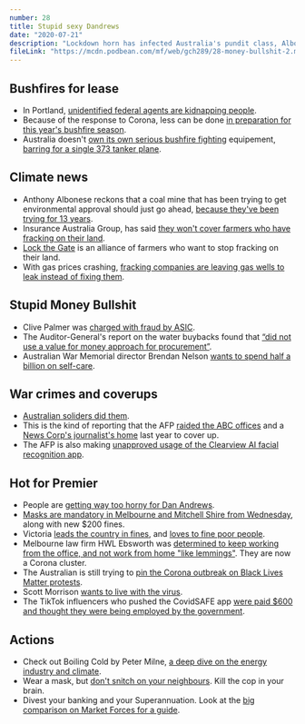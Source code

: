 ```yaml
---
number: 28
title: Stupid sexy Dandrews
date: "2020-07-21"
description: "Lockdown horn has infected Australia's pundit class, Albo reckons mines are cool, and we run through the highlights of recent stupid money bullshit."
fileLink: "https://mcdn.podbean.com/mf/web/gch289/28-money-bullshit-2.mp3"
---
```


## Bushfires for lease

- In Portland, [unidentified federal agents are kidnapping people](https://www.nytimes.com/2020/07/17/us/portland-protests.html).
- Because of the response to Corona, less can be done [in preparation for this year's bushfire season](https://www.abc.net.au/news/2020-07-17/coronavirus-queensland-bushfire-season-hazard-reduction/12466360). 
- Australia doesn't [own its own serious bushfire fighting](https://www.smh.com.au/politics/federal/we-need-our-own-elvis-former-fire-chiefs-warn-australia-is-unprepared-for-bushfire-peril-20190311-p5139j.html) equipement, [barring for a single 373 tanker plane](https://www.rfs.nsw.gov.au/news-and-media/ministerial-media-releases/new-737-large-air-tanker-to-fight-bush-fires).

## Climate news

- Anthony Albonese reckons that a coal mine that has been trying to get environmental approval should just go ahead, [because they've been trying for 13 years](https://www.reddit.com/r/AustralianPolitics/comments/hqw1hq/new_acland_coalmine_anthony_albanese_attacks/fy17ypd/).
- Insurance Australia Group, has said [they won't cover farmers who have fracking on their land](https://www.abc.net.au/news/2020-06-10/coal-seam-gas-farmers-queensland-insurance-pull-out-iag/12337156).
- [Lock the Gate](https://www.lockthegate.org.au/) is an alliance of farmers who want to stop fracking on their land.
- With gas prices crashing, [fracking companies are leaving gas wells to leak instead of fixing them](https://www.nytimes.com/2020/07/12/climate/oil-fracking-bankruptcy-methane-executive-pay.html).

## Stupid Money Bullshit

- Clive Palmer was [charged with fraud by ASIC](https://asic.gov.au/about-asic/news-centre/find-a-media-release/2020-releases/20-163mr-clive-palmer-charged-over-breaches-of-directors-duties-and-fraud/).
- The Auditor-General's report on the water buybacks found that [“did not use a value for money approach for procurement”](https://www.smh.com.au/politics/federal/auditor-general-watergate-report-finds-buyback-scheme-didn-t-ensure-value-20200716-p55co6.html).
- Australian War Memorial director Brendan Nelson [wants to spend half a billion on self-care](https://www.theguardian.com/australia-news/2019/apr/24/brendan-nelson-denies-conflict-of-interest-after-passing-on-fees-from-arms-firm-to-war-memorial).  

## War crimes and coverups

- [Australian soliders did them](https://www.abc.net.au/news/2020-07-15/sas-soldiers-allegedly-plant-gun-on-dead-bodies-in-afghanistan/12452964).
- This is the kind of reporting that the AFP [raided the ABC offices](https://www.abc.net.au/news/2019-06-24/afp-abc-afghan-files-raid-reporter-criminal-offence-evidence/11240838) and a [News Corp's journalist's home](https://www.theguardian.com/australia-news/2020/apr/15/high-court-rules-afp-warrant-for-raid-on-news-corp-journalists-home-was-invalid) last year to cover up.
- The AFP is also making [unapproved usage of the Clearview AI facial recognition app](https://mobile.abc.net.au/news/2020-07-13/afp-use-of-facial-recocognition-sofware-clearview-ai-revealed/12451554).

## Hot for Premier

- People are [getting way too horny for Dan Andrews](https://www.theage.com.au/national/victoria/the-strange-feeling-i-have-when-i-watch-daniel-andrews-20200710-p55av5.html).
- [Masks are mandatory in Melbourne and Mitchell Shire from Wednesday](https://www.abc.net.au/news/2020-07-19/victoria-coronavirus-cases-climb-masks-become-mandatory/12470424), along with new $200 fines.
- Victoria [leads the country in fines](https://7news.com.au/news/victoria-police/victoria-coronavirus-fines-city-of-melbourne-and-frankston-have-the-most-fines-c-1080393), and [loves to fine poor people](https://www.sbs.com.au/news/victorians-slugged-more-than-10-million-in-coronavirus-fines).
- Melbourne law firm HWL Ebsworth was [determined to keep working from the office, and not work from home "like lemmings"](https://www.afr.com/companies/professional-services/melbourne-law-firm-labelled-key-covid-19-outbreak-20200716-p55cn8). They are now a Corona cluster.
- The Australian is still trying to [pin the Corona outbreak on Black Lives Matter protests](https://twitter.com/oz_f/status/1283301188998270978).
- Scott Morrison [wants to live with the virus](https://www.theaustralian.com.au/nation/politics/scott-morrison-praises-nsw-as-a-model-for-handling-coronavirus-outbreaks/news-story/4492502bfdb85b0f1faee4cee2a2fc73).
- The TikTok influencers who pushed the CovidSAFE app [were paid $600 and thought they were being employed by the government](https://www.abc.net.au/triplej/programs/hack/tik-tok-influencers-fals-claims-covid-app/12459176).

## Actions

- Check out Boiling Cold by Peter Milne, [a deep dive on the energy industry and climate](https://www.boilingcold.com.au/western-gas-micro-oil-gas-player-with-a-us100-million-clean-up-bill/).
- Wear a mask, but [don't snitch on your neighbours](https://www.abc.net.au/news/2020-07-19/should-you-call-police-about-coronavirus-restriction-breaches/12460892). Kill the cop in your brain. 
- Divest your banking and your Superannuation. Look at the [big comparison on Market Forces for a guide](https://www.marketforces.org.au/info/compare-bank-table/).
